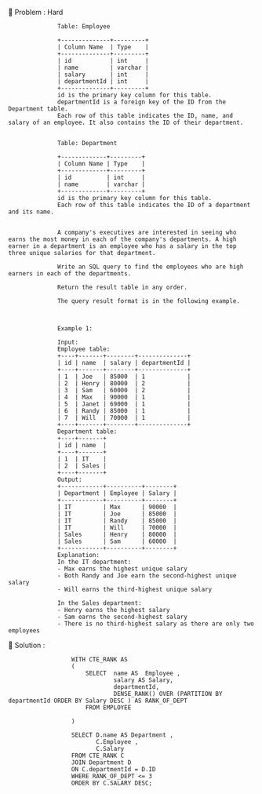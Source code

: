 



📍 Problem : Hard


                  Table: Employee

                  +--------------+---------+
                  | Column Name  | Type    |
                  +--------------+---------+
                  | id           | int     |
                  | name         | varchar |
                  | salary       | int     |
                  | departmentId | int     |
                  +--------------+---------+
                  id is the primary key column for this table.
                  departmentId is a foreign key of the ID from the Department table.
                  Each row of this table indicates the ID, name, and salary of an employee. It also contains the ID of their department.


                  Table: Department

                  +-------------+---------+
                  | Column Name | Type    |
                  +-------------+---------+
                  | id          | int     |
                  | name        | varchar |
                  +-------------+---------+
                  id is the primary key column for this table.
                  Each row of this table indicates the ID of a department and its name.


                  A company's executives are interested in seeing who earns the most money in each of the company's departments. A high earner in a department is an employee who has a salary in the top three unique salaries for that department.

                  Write an SQL query to find the employees who are high earners in each of the departments.

                  Return the result table in any order.

                  The query result format is in the following example.



                  Example 1:

                  Input: 
                  Employee table:
                  +----+-------+--------+--------------+
                  | id | name  | salary | departmentId |
                  +----+-------+--------+--------------+
                  | 1  | Joe   | 85000  | 1            |
                  | 2  | Henry | 80000  | 2            |
                  | 3  | Sam   | 60000  | 2            |
                  | 4  | Max   | 90000  | 1            |
                  | 5  | Janet | 69000  | 1            |
                  | 6  | Randy | 85000  | 1            |
                  | 7  | Will  | 70000  | 1            |
                  +----+-------+--------+--------------+
                  Department table:
                  +----+-------+
                  | id | name  |
                  +----+-------+
                  | 1  | IT    |
                  | 2  | Sales |
                  +----+-------+
                  Output: 
                  +------------+----------+--------+
                  | Department | Employee | Salary |
                  +------------+----------+--------+
                  | IT         | Max      | 90000  |
                  | IT         | Joe      | 85000  |
                  | IT         | Randy    | 85000  |
                  | IT         | Will     | 70000  |
                  | Sales      | Henry    | 80000  |
                  | Sales      | Sam      | 60000  |
                  +------------+----------+--------+
                  Explanation: 
                  In the IT department:
                  - Max earns the highest unique salary
                  - Both Randy and Joe earn the second-highest unique salary
                  - Will earns the third-highest unique salary

                  In the Sales department:
                  - Henry earns the highest salary
                  - Sam earns the second-highest salary
                  - There is no third-highest salary as there are only two employees

📍 Solution :

                      WITH CTE_RANK AS 
                      (
                          SELECT  name AS  Employee ,
                                  salary AS Salary,
                                  departmentId,
                                  DENSE_RANK() OVER (PARTITION BY departmentId ORDER BY Salary DESC ) AS RANK_OF_DEPT
                          FROM EMPLOYEE

                      )

                      SELECT D.name AS Department ,  
                             C.Employee ,
                             C.Salary 
                      FROM CTE_RANK C 
                      JOIN Department D 
                      ON C.departmentId = D.ID
                      WHERE RANK_OF_DEPT <= 3 
                      ORDER BY C.SALARY DESC; 















